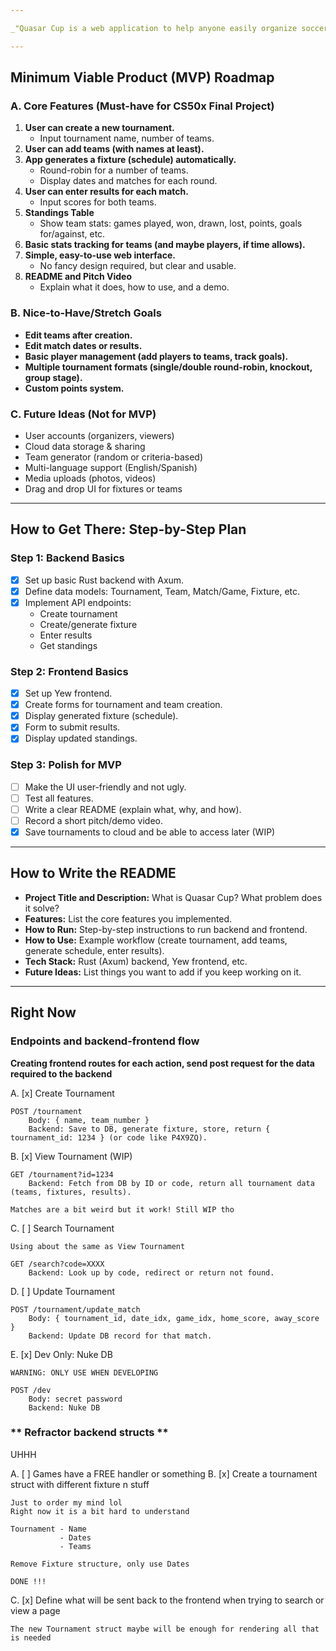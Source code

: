 ```yaml
---

_"Quasar Cup is a web application to help anyone easily organize soccer tournaments. It handles team creation, match scheduling, results, and stats, so organizers can focus on the fun part — the games!"_

---
```


## **Minimum Viable Product (MVP) Roadmap**

### A. **Core Features (Must-have for CS50x Final Project)**
1. **User can create a new tournament.**
   - Input tournament name, number of teams.
2. **User can add teams (with names at least).**
3. **App generates a fixture (schedule) automatically.**
   - Round-robin for a number of teams.
   - Display dates and matches for each round.
4. **User can enter results for each match.**
   - Input scores for both teams.
5. **Standings Table**
   - Show team stats: games played, won, drawn, lost, points, goals for/against, etc.
6. **Basic stats tracking for teams (and maybe players, if time allows).**
7. **Simple, easy-to-use web interface.**
   - No fancy design required, but clear and usable.
8. **README and Pitch Video**  
   - Explain what it does, how to use, and a demo.

### B. **Nice-to-Have/Stretch Goals**
- **Edit teams after creation.**
- **Edit match dates or results.**
- **Basic player management (add players to teams, track goals).**
- **Multiple tournament formats (single/double round-robin, knockout, group stage).**
- **Custom points system.**

### C. **Future Ideas (Not for MVP)**
- User accounts (organizers, viewers)
- Cloud data storage & sharing
- Team generator (random or criteria-based)
- Multi-language support (English/Spanish)
- Media uploads (photos, videos)
- Drag and drop UI for fixtures or teams

---

## **How to Get There: Step-by-Step Plan**

### Step 1: **Backend Basics**
- [x] Set up basic Rust backend with Axum.
- [x] Define data models: Tournament, Team, Match/Game, Fixture, etc.
- [x] Implement API endpoints:
  - Create tournament
  - Create/generate fixture
  - Enter results
  - Get standings

### Step 2: **Frontend Basics**
- [x] Set up Yew frontend.
- [x] Create forms for tournament and team creation.
- [x] Display generated fixture (schedule).
- [x] Form to submit results.
- [x] Display updated standings.

### Step 3: **Polish for MVP**
- [ ] Make the UI user-friendly and not ugly.
- [ ] Test all features.
- [ ] Write a clear README (explain what, why, and how).
- [ ] Record a short pitch/demo video.
- [x] Save tournaments to cloud and be able to access later (WIP)

---

## **How to Write the README**

- **Project Title and Description:** What is Quasar Cup? What problem does it solve?
- **Features:** List the core features you implemented.
- **How to Run:** Step-by-step instructions to run backend and frontend.
- **How to Use:** Example workflow (create tournament, add teams, generate schedule, enter results).
- **Tech Stack:** Rust (Axum) backend, Yew frontend, etc.
- **Future Ideas:** List things you want to add if you keep working on it.

---

## **Right Now**


### **Endpoints and backend-frontend flow**
**Creating frontend routes for each action, send post request for the data required to the backend** 


A. [x] Create Tournament

    POST /tournament
        Body: { name, team_number }
        Backend: Save to DB, generate fixture, store, return { tournament_id: 1234 } (or code like P4X9ZQ).

B. [x] View Tournament (WIP)

    GET /tournament?id=1234
        Backend: Fetch from DB by ID or code, return all tournament data (teams, fixtures, results).

    Matches are a bit weird but it work! Still WIP tho

C. [ ] Search Tournament

    Using about the same as View Tournament

    GET /search?code=XXXX
        Backend: Look up by code, redirect or return not found.

D. [ ] Update Tournament

    POST /tournament/update_match
        Body: { tournament_id, date_idx, game_idx, home_score, away_score }
        Backend: Update DB record for that match.

E. [x] Dev Only: Nuke DB

    WARNING: ONLY USE WHEN DEVELOPING

    POST /dev 
        Body: secret password
        Backend: Nuke DB


### ** Refractor backend structs **
UHHH

A. [ ] Games have a FREE handler or something
B. [x] Create a tournament struct with different fixture n stuff

    Just to order my mind lol
    Right now it is a bit hard to understand
    
    Tournament - Name 
               - Dates 
               - Teams

    Remove Fixture structure, only use Dates 

    DONE !!!

C. [x] Define what will be sent back to the frontend when trying to search or view a page

    The new Tournament struct maybe will be enough for rendering all that is needed
    

